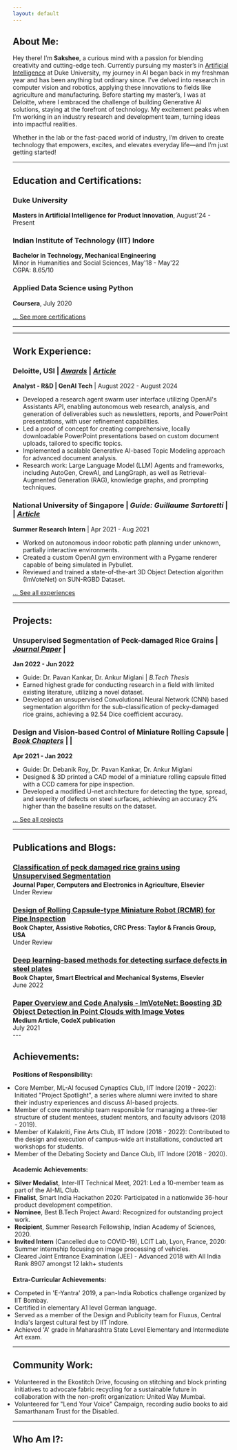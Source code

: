 ```yaml
---
layout: default
---
```

## About Me:

Hey there! I’m **Sakshee**, a curious mind with a passion for blending creativity and cutting-edge tech. Currently pursuing my master’s in [Artificial Intelligence](https://ai.meng.duke.edu/degree) at Duke University, my journey in AI began back in my freshman year and has been anything but ordinary since. I’ve delved into research in computer vision and robotics, applying these innovations to fields like agriculture and manufacturing. Before starting my master’s, I was at Deloitte, where I embraced the challenge of building Generative AI solutions, staying at the forefront of technology. My excitement peaks when I’m working in an industry research and development team, turning ideas into impactful realities.

Whether in the lab or the fast-paced world of industry, I’m driven to create technology that empowers, excites, and elevates everyday life—and I’m just getting started!

---

## Education and Certifications:

<div class="card">
  <h3>Duke University</h3>
  <p><b>Masters in Artificial Intelligence for Product Innovation</b>, August'24 - Present<br></p>
</div>

<div class="card">
  <h3>Indian Institute of Technology (IIT) Indore </h3>
  <p><b>Bachelor in Technology, Mechanical Engineering</b><br>
  Minor in Humanities and Social Sciences, May'18 - May'22<br>
  CGPA: 8.65/10</p>
</div>

<div class="card">
  <h3>Applied Data Science using Python </h3>
  <p><b>Coursera</b>, July 2020</p>
  <a href="https://www.coursera.org/account/accomplishments/records/MUYD3HKCTGZS?utm_source=link&utm_medium=certificate&utm_content=cert_image&utm_campaign=sharing_cta&utm_product=course"><span class="card-link-spanner"></span></a>
</div>

[... See more certifications](./certifications)

---

---

## Work Experience:

<div class="card">
  <h3>Deloitte, USI | <a href="https://drive.google.com/drive/folders/1Cer30GNiFHtipCs6lIr2nM3kPn71Wntr?usp=sharing"><em>Awards</em></a> | <a href="https://saksheepatil05.medium.com/demystifying-langgraph-a-beginner-friendly-dive-into-langgraph-concepts-5ffe890ddac0"><em>Article</em></a></h3>
  <p><b>Analyst - R&D | GenAI Tech</b> | August 2022 - August 2024</p>
  <ul>
    <li>Developed a research agent swarm user interface utilizing OpenAI's Assistants API, enabling autonomous web research, analysis, and generation of deliverables such as newsletters, reports, and PowerPoint presentations, with user refinement capabilities.</li>
    <li>Led a proof of concept for creating comprehensive, locally downloadable PowerPoint presentations based on custom document uploads, tailored to specific topics.</li>
    <li>Implemented a scalable Generative AI-based Topic Modeling approach for advanced document analysis.</li>
    <li>Research work: Large Language Model (LLM) Agents and frameworks, including AutoGen, CrewAI, and LangGraph, as well as Retrieval-Augmented Generation (RAG), knowledge graphs, and prompting techniques.</li>
  </ul>
</div>

<div class="card">
  <h3>National University of Singapore | <em>Guide: Guillaume Sartoretti</em> | <a href="https://github.com/Sakshee5/imvotenet"><i class="fa fa-github"></i></a> | <a href="https://medium.com/codex/imvotenet-paper-review-and-code-analysis-bf103117b32e"><em>Article</em></a></h3>
  <p><b>Summer Research Intern</b> | Apr 2021 - Aug 2021</p>
  <ul>
    <li>Worked on autonomous indoor robotic path planning under unknown, partially interactive environments.</li>
    <li>Created a custom OpenAI gym environment with a Pygame renderer capable of being simulated in Pybullet.</li>
    <li>Reviewed and trained a state-of-the-art 3D Object Detection algorithm (ImVoteNet) on SUN-RGBD Dataset.</li>
  </ul>
</div>

[... See all experiences](./work-experiences)

---

## Projects:

<div class="card">
  <h3>Unsupervised Segmentation of Peck-damaged Rice Grains | <a href="https://drive.google.com/drive/folders/1Zj8FODrQZ28_UUHMtTjT-vnnxOufIv9t"><em>Journal Paper</em></a> | <a href="https://github.com/Sakshee5/Rice-Grain-Quality-Inspection-/tree/main"><i class="fa fa-github"></i></a></h3>
  <p><b>Jan 2022 - Jun 2022</b></p>
  <ul>
    <li>Guide: Dr. Pavan Kankar, Dr. Ankur Miglani | <em>B.Tech Thesis</em></li>
    <li>Earned highest grade for conducting research in a field with limited existing literature, utilizing a novel dataset.</li>
    <li>Developed an unsupervised Convolutional Neural Network (CNN) based segmentation algorithm for the sub-classification of pecky-damaged rice grains, achieving a 92.54 Dice coefficient accuracy.</li>
  </ul>
</div>

<div class="card">
  <h3>Design and Vision-based Control of Miniature Rolling Capsule | <a href="https://www.sciencedirect.com/science/article/abs/pii/B9780323907897000014"><em>Book Chapters</em></a> | <a href="https://drive.google.com/drive/folders/1SeUJt5s16n4aFpP1cEXWcC-AxzqBd5T0"><i class="fa fa-link"></i></a> | <a href="https://github.com/Sakshee5/Steel-Defect-Detection"><i class="fa fa-github"></i></a></h3>
  <p><b>Apr 2021 - Jan 2022</b></p>
  <ul>
    <li>Guide: Dr. Debanik Roy, Dr. Pavan Kankar, Dr. Ankur Miglani</li>
    <li>Designed & 3D printed a CAD model of a miniature rolling capsule fitted with a CCD camera for pipe inspection.</li>
    <li>Developed a modified U-net architecture for detecting the type, spread, and severity of defects on steel surfaces, achieving an accuracy 2% higher than the baseline results on the dataset.</li>
  </ul>
</div>

[... See all projects](./projects)

---

## Publications and Blogs:

<!-- <h3 style="margin-bottom:2px; color:var(--clr-a-text);"><a href="https://www.sciencedirect.com/science/article/abs/pii/S0147957122000728">Global epidemiology of CTX-M-type β-lactam resistance in human and animal</a></h3>
<p style="margin:0;"><b>Chanchal Rana, ..., Vaibhav Vikas, <i>et al</i>.</b><br>
Comparative Immunology, Microbiology, and Infectious Diseases.<br>
Volume 86, July 2022, 101815.<br>
Doi: <a href="https://doi.org/10.1016/j.cimid.2022.101815">https://doi.org/10.1016/j.cimid.2022.101815</a></p>
<ul style="margin-left: -1.4em;">
  <li>Worked on fetching 2100+ nucleotides sequence from NCBI by its accession number using Python, Selenium and Beautifulsoup.</li>
  <li>Worked on various utilities such as generating the heat map using Python and d3.js.</li>
</ul> -->

<h3 style="margin-bottom:2px; color:var(--clr-a-text);">
  <a href="https://drive.google.com/drive/folders/1Zj8FODrQZ28_UUHMtTjT-vnnxOufIv9t?usp=sharing">
    Classification of peck damaged rice grains using Unsupervised Segmentation
  </a>
</h3>
<p style="margin:0;">
  <b>Journal Paper, Computers and Electronics in Agriculture, Elsevier</b><br>
  Under Review<br>
</p>

<h3 style="margin-bottom:2px; color:var(--clr-a-text);">
  <a href="https://drive.google.com/drive/folders/1SeUJt5s16n4aFpP1cEXWcC-AxzqBd5T0?usp=sharing">
    Design of Rolling Capsule-type Miniature Robot (RCMR) for Pipe Inspection
  </a>
</h3>
<p style="margin:0;">
  <b>Book Chapter, Assistive Robotics, CRC Press: Taylor & Francis Group, USA</b><br>
  Under Review<br>
</p>

<h3 style="margin-bottom:2px; color:var(--clr-a-text);">
  <a href="https://www.sciencedirect.com/science/article/pii/B9780323907897000014">
    Deep learning-based methods for detecting surface defects in steel plates
  </a>
</h3>
<p style="margin:0;">
  <b>Book Chapter, Smart Electrical and Mechanical Systems, Elsevier</b><br>
  June 2022<br>
</p>

<h3 style="margin-bottom:2px; color:var(--clr-a-text);">
  <a href="https://medium.com/codex/imvotenet-paper-review-and-code-analysis-bf103117b32e">
    Paper Overview and Code Analysis - ImVoteNet: Boosting 3D Object Detection in Point Clouds with Image Votes
  </a>
</h3>
<p style="margin:0;">
  <b>Medium Article, CodeX publication</b><br>
  July 2021<br>
</p>
---

## Achievements:

<h4 style="margin-bottom:5px;">Positions of Responsibility:</h4>
<ul style="margin-left: -1.4em;">
  <li>Core Member, ML-AI focused Cynaptics Club, IIT Indore (2019 - 2022): Initiated "Project Spotlight", a series where alumni were invited to share their industry experiences and discuss AI-based projects.</li>
  <li>Member of core mentorship team responsible for managing a three-tier structure of student mentees, student mentors, and faculty advisors (2018 - 2019).</li>
  <li>Member of Kalakriti, Fine Arts Club, IIT Indore (2018 - 2022): Contributed to the design and execution of campus-wide art installations, conducted art workshops for students.</li>
  <li>Member of the Debating Society and Dance Club, IIT Indore (2018 - 2020).</li>
            
</ul>

<h4 style="margin-bottom:5px;">Academic Achievements:</h4>
<ul style="margin-left: -1.4em;">
  <li><strong>Silver Medalist</strong>, Inter-IIT Technical Meet, 2021: Led a 10-member team as part of the AI-ML Club.</li>
  <li><strong>Finalist</strong>, Smart India Hackathon 2020: Participated in a nationwide 36-hour product development competition.</li>
  <li><strong>Nominee</strong>, Best B.Tech Project Award: Recognized for outstanding project work.</li>
  <li><strong>Recipient</strong>, Summer Research Fellowship, Indian Academy of Sciences, 2020.</li>
  <li><strong>Invited Intern</strong> (Cancelled due to COVID-19), LCIT Lab, Lyon, France, 2020: Summer internship focusing on 
  image processing of vehicles.</li>
  <li> Cleared Joint Entrance Examination (JEE) - Advanced 2018 with All India Rank 8907 amongst 12 lakh+ students
        
</ul>

<h4 style="margin-bottom:5px;">Extra-Curricular Achievements:</h4>
<ul style="margin-left: -1.4em;">
  <li>Competed in 'E-Yantra' 2019, a pan-India Robotics challenge organized by IIT Bombay.</li>
  <li>Certified in elementary A1 level German language.</li>
  <li>Served as a member of the Design and Publicity team for Fluxus, Central India's largest cultural fest by IIT Indore.</li>
  <li>Achieved 'A' grade in Maharashtra State Level Elementary and Intermediate Art exam.</li>
</ul>

---

## Community Work:

<ul style="margin-left: -1.4em;">
  <li>Volunteered in the Ekostitch Drive, focusing on stitching and block printing initiatives to advocate fabric recycling for a sustainable future in collaboration with the non-profit organization: United Way Mumbai.</li>
  <li>Volunteered for "Lend Your Voice" Campaign, recording audio books to aid Samarthanam Trust for the Disabled.</li>
</ul>

---

## Who Am I?:
